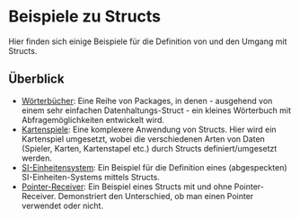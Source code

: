# Beispiele zu Structs

Hier finden sich einige Beispiele für die Definition von und den Umgang mit Structs.

## Überblick

* [Wörterbücher](dicts/README.md):
  Eine Reihe von Packages, in denen - ausgehend von einem sehr einfachen
  Datenhaltungs-Struct - ein kleines Wörterbuch mit Abfragemöglichkeiten
  entwickelt wird.
* [Kartenspiele](cardgames/README.md):
  Eine komplexere Anwendung von Structs.
  Hier wird ein Kartenspiel umgesetzt, wobei die verschiedenen Arten von Daten
  (Spieler, Karten, Kartenstapel etc.) durch Structs definiert/umgesetzt werden.
* [SI-Einheitensystem](si-units/README.md):
  Ein Beispiel für die Definition eines (abgespeckten)
  SI-Einheiten-Systems mittels Structs.
* [Pointer-Receiver](methods/README.md):
  Ein Beispiel eines Structs mit und ohne Pointer-Receiver.
  Demonstriert den Unterschied, ob man einen Pointer verwendet oder nicht.
